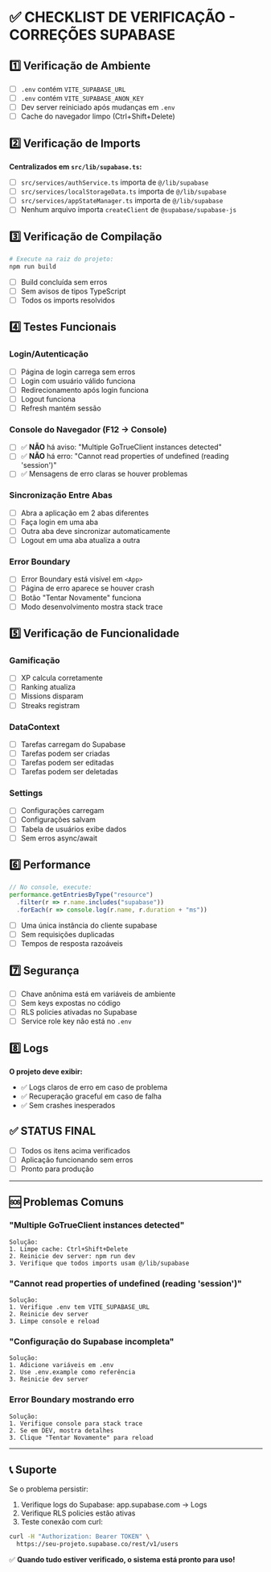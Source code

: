 # ✅ CHECKLIST DE VERIFICAÇÃO - CORREÇÕES SUPABASE

## 1️⃣ Verificação de Ambiente

- [ ] `.env` contém `VITE_SUPABASE_URL`
- [ ] `.env` contém `VITE_SUPABASE_ANON_KEY`
- [ ] Dev server reiniciado após mudanças em `.env`
- [ ] Cache do navegador limpo (Ctrl+Shift+Delete)

## 2️⃣ Verificação de Imports

**Centralizados em `src/lib/supabase.ts`:**
- [ ] `src/services/authService.ts` importa de `@/lib/supabase`
- [ ] `src/services/localStorageData.ts` importa de `@/lib/supabase`
- [ ] `src/services/appStateManager.ts` importa de `@/lib/supabase`
- [ ] Nenhum arquivo importa `createClient` de `@supabase/supabase-js`

## 3️⃣ Verificação de Compilação

```bash
# Execute na raiz do projeto:
npm run build
```

- [ ] Build concluída sem erros
- [ ] Sem avisos de tipos TypeScript
- [ ] Todos os imports resolvidos

## 4️⃣ Testes Funcionais

### Login/Autenticação
- [ ] Página de login carrega sem erros
- [ ] Login com usuário válido funciona
- [ ] Redirecionamento após login funciona
- [ ] Logout funciona
- [ ] Refresh mantém sessão

### Console do Navegador (F12 → Console)
- [ ] ✅ **NÃO** há aviso: "Multiple GoTrueClient instances detected"
- [ ] ✅ **NÃO** há erro: "Cannot read properties of undefined (reading 'session')"
- [ ] ✅ Mensagens de erro claras se houver problemas

### Sincronização Entre Abas
- [ ] Abra a aplicação em 2 abas diferentes
- [ ] Faça login em uma aba
- [ ] Outra aba deve sincronizar automaticamente
- [ ] Logout em uma aba atualiza a outra

### Error Boundary
- [ ] Error Boundary está visível em `<App>`
- [ ] Página de erro aparece se houver crash
- [ ] Botão "Tentar Novamente" funciona
- [ ] Modo desenvolvimento mostra stack trace

## 5️⃣ Verificação de Funcionalidade

### Gamificação
- [ ] XP calcula corretamente
- [ ] Ranking atualiza
- [ ] Missions disparam
- [ ] Streaks registram

### DataContext
- [ ] Tarefas carregam do Supabase
- [ ] Tarefas podem ser criadas
- [ ] Tarefas podem ser editadas
- [ ] Tarefas podem ser deletadas

### Settings
- [ ] Configurações carregam
- [ ] Configurações salvam
- [ ] Tabela de usuários exibe dados
- [ ] Sem erros async/await

## 6️⃣ Performance

```javascript
// No console, execute:
performance.getEntriesByType("resource")
  .filter(r => r.name.includes("supabase"))
  .forEach(r => console.log(r.name, r.duration + "ms"))
```

- [ ] Uma única instância do cliente supabase
- [ ] Sem requisições duplicadas
- [ ] Tempos de resposta razoáveis

## 7️⃣ Segurança

- [ ] Chave anônima está em variáveis de ambiente
- [ ] Sem keys expostas no código
- [ ] RLS policies ativadas no Supabase
- [ ] Service role key não está no `.env`

## 8️⃣ Logs

**O projeto deve exibir:**
- ✅ Logs claros de erro em caso de problema
- ✅ Recuperação graceful em caso de falha
- ✅ Sem crashes inesperados

## ✅ STATUS FINAL

- [ ] Todos os itens acima verificados
- [ ] Aplicação funcionando sem erros
- [ ] Pronto para produção

---

## 🆘 Problemas Comuns

### "Multiple GoTrueClient instances detected"
```
Solução: 
1. Limpe cache: Ctrl+Shift+Delete
2. Reinicie dev server: npm run dev
3. Verifique que todos imports usam @/lib/supabase
```

### "Cannot read properties of undefined (reading 'session')"
```
Solução:
1. Verifique .env tem VITE_SUPABASE_URL
2. Reinicie dev server
3. Limpe console e reload
```

### "Configuração do Supabase incompleta"
```
Solução:
1. Adicione variáveis em .env
2. Use .env.example como referência
3. Reinicie dev server
```

### Error Boundary mostrando erro
```
Solução:
1. Verifique console para stack trace
2. Se em DEV, mostra detalhes
3. Clique "Tentar Novamente" para reload
```

---

## 📞 Suporte

Se o problema persistir:
1. Verifique logs do Supabase: app.supabase.com → Logs
2. Verifique RLS policies estão ativas
3. Teste conexão com curl:
```bash
curl -H "Authorization: Bearer TOKEN" \
  https://seu-projeto.supabase.co/rest/v1/users
```

✅ **Quando tudo estiver verificado, o sistema está pronto para uso!**
